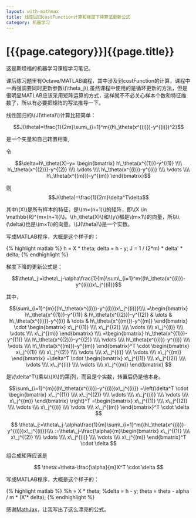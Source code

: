 ```yaml
---
layout: with-mathmax
title: 线性回归costFunction计算和梯度下降算法更新公式
category: 机器学习
---
```


\[{{page.category}}\]{{page.title}}
===============

这是斯坦福的机器学习课程学习笔记。

课后练习题里有Octave/MATLAB编程，其中涉及到costFunction的计算，课程中一再强调要同时更新参数\\(\theta_j\\),虽然课程中使用的是循环更新的方法，但是很明显MATLAB应该采用矩阵运算的方式，这样就不不必关心样本个数和特征维数了，所以有必要把矩阵的写法推导一下。

线性回归的\\(J(\theta)\\)计算比较简单：

$$J(\theta)=\frac{1}{2m}\sum\_{i=1}^m{(h\_\theta(x^{(i)})-y^{(i)})^2}$$

是一个矢量和自己转置相乘,

令

$$\delta=h\_\theta(X)-y=
\begin{bmatrix}
h\_\theta(x^{(1)})-y^{(1)} \\\\
h\_\theta(x^{(2)})-y^{(2)} \\\\
\vdots \\\\
h\_\theta(x^{(i)})-y^{(i)} \\\\
\vdots \\\\
h\_\theta(x^{(m)})-y^{(m)} 
\end{bmatrix}$$

则
$$J(\theta)=\frac{1}{2m}\delta^T\delta$$

其中\\(X\\)是所有样本的特征，是\\(m×(n+1)\\)的矩阵，即\\(X \in \mathbb{R}^{m×(n+1)}\\)。\\(h\_\theta(X)\\)和\\(y\\)都是\\(m×1\\)的向量，所以\\(\delta\\)也是\\(m×1\\)的向量。\\(J(\theta)\\)是一个实数。


写成MATLAB程序，大概是这个样子的：

{% highlight matlab %}
h = X * theta;
delta = h - y;
J = 1 / (2*m) * delta' * delta;
{% endhighlight %}

梯度下降的更新公式是：

$$\theta\_j:=\theta\_j-\alpha\frac{1}{m}\sum\_{i=1}^m{(h\_\theta(x^{(i)})-y^{(i)})x\_j^{(i)}}$$

其中，

$$\sum\_{i=1}^{m}{(h\_\theta(x^{(i)})-y^{(i)})x\_j^{(i)}}\\\\
=\begin{bmatrix}
h\_\theta(x^{(1)})-y^{(1)} &
h\_\theta(x^{(2)})-y^{(2)} &
\dots &
h\_\theta(x^{(i)})-y^{(i)} &
\dots &
h\_\theta(x^{(m)})-y^{(m)}
\end{bmatrix}
\cdot
\begin{bmatrix}
x\_j^{(1)} \\\\
x\_j^{(2)} \\\\
\vdots \\\\
x\_j^{(i)} \\\\
\vdots \\\\
x\_j^{(m)}
\end{bmatrix} \\\\
=\begin{bmatrix}
h\_\theta(x^{(1)})-y^{(1)} \\\\
h\_\theta(x^{(2)})-y^{(2)} \\\\
\vdots \\\\
h\_\theta(x^{(i)})-y^{(i)} \\\\
\vdots \\\\
h\_\theta(x^{(m)})-y^{(m)}
\end{bmatrix}^T
\cdot
\begin{bmatrix}
x\_j^{(1)} \\\\
x\_j^{(2)} \\\\
\vdots \\\\
x\_j^{(i)} \\\\
\vdots \\\\
x\_j^{(m)}
\end{bmatrix}
=\delta^T \cdot 
\begin{bmatrix}
x\_j^{(1)} \\\\
x\_j^{(2)} \\\\
\vdots \\\\
x\_j^{(i)} \\\\
\vdots \\\\
x\_j^{(m)}
\end{bmatrix}
$$

是\\(\delta^T\\)乘以\\(X\\)的第j列，而且是个实数，转置后仍是他本身。

$$\sum\_{i=1}^{m}{(h\_\theta(x^{(i)})-y^{(i)})x\_j^{(i)}}
=\left(\delta^T \cdot 
\begin{bmatrix}
x\_j^{(1)} \\\\
x\_j^{(2)} \\\\
\vdots \\\\
x\_j^{(i)} \\\\
\vdots \\\\
x\_j^{(m)}
\end{bmatrix}
\right)^T
=\begin{bmatrix}
x\_j^{(1)} \\\\
x\_j^{(2)} \\\\
\vdots \\\\
x\_j^{(i)} \\\\
\vdots \\\\
x\_j^{(m)}
\end{bmatrix}^T \cdot \delta 
$$

$$
\theta\_j:=\theta\_j-\alpha\frac{1}{m}\sum\_{i=1}^m{(h\_\theta(x^{(i)})-y^{(i)})x\_j^{(i)}}\\\\
:=\theta\_j-\frac{\alpha}{m}\begin{bmatrix}
x\_j^{(1)} \\\\
x\_j^{(2)} \\\\
\vdots \\\\
x\_j^{(i)} \\\\
\vdots \\\\
x\_j^{(m)}
\end{bmatrix}^T \cdot \delta 
$$

组合成矩阵应该是

$$
\theta:=\theta-\frac{\alpha}{m}X^T \cdot \delta
$$

写成MATLAB程序，大概是这个样子的：

{% highlight matlab %}
%h = X * theta;
%delta = h - y;
theta = theta - alpha / m * (X'* delta);
{% endhighlight %}
    


感谢[MathJax](http://www.mathjax.org)，让我写出了这么漂亮的公式。
